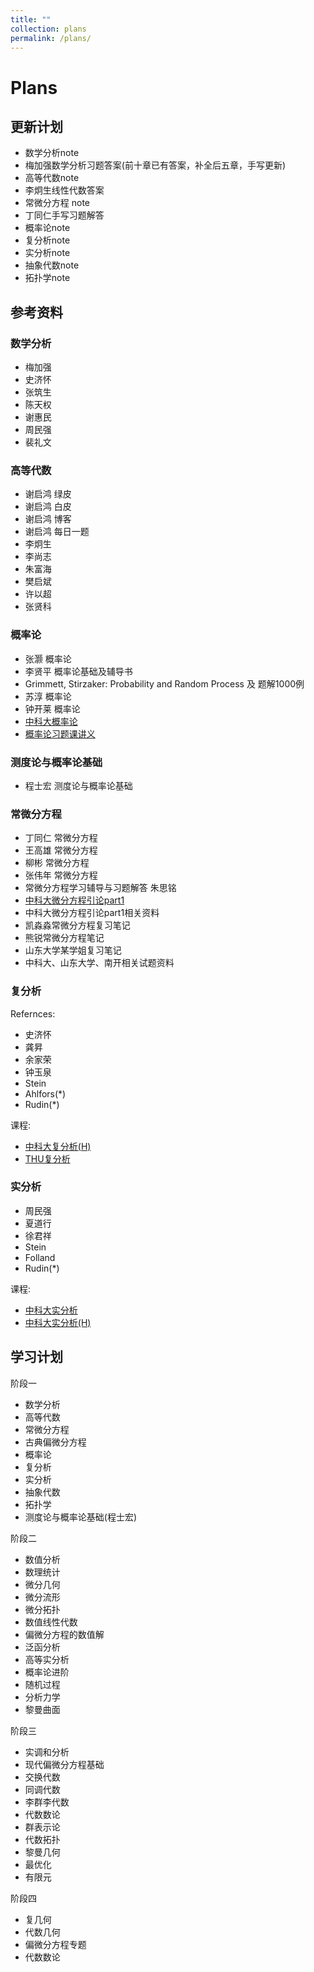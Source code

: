 ```yaml
---
title: ""
collection: plans
permalink: /plans/
---
```


# Plans

## 更新计划

- 数学分析note
- 梅加强数学分析习题答案(前十章已有答案，补全后五章，手写更新)
- 高等代数note
- 李炯生线性代数答案
- 常微分方程 note
- 丁同仁手写习题解答
- 概率论note
- 复分析note
- 实分析note
- 抽象代数note
- 拓扑学note

## 参考资料

### 数学分析

- 梅加强
- 史济怀
- 张筑生
- 陈天权
- 谢惠民
- 周民强
- 裴礼文

### 高等代数

- 谢启鸿 绿皮
- 谢启鸿 白皮
- 谢启鸿 博客
- 谢启鸿 每日一题
- 李炯生
- 李尚志
- 朱富海
- 樊启斌
- 许以超
- 张贤科

### 概率论

- 张灏 概率论
- 李贤平 概率论基础及辅导书
- Grimmett, Stirzaker: Probability and Random Process 及 题解1000例
- 苏淳 概率论
- 钟开莱 概率论
- [中科大概率论](https://tysunseven.github.io/video/Probability_Theory_2020.html)
- [概率论习题课讲义](http://home.ustc.edu.cn/~zyx240014/USTCProbability/files/Recitation%20of%20Probability.pdf)

### 测度论与概率论基础

- 程士宏 测度论与概率论基础

### 常微分方程

- 丁同仁 常微分方程
- 王高雄 常微分方程
- 柳彬 常微分方程
- 张伟年 常微分方程
- 常微分方程学习辅导与习题解答 朱思铭
- [中科大微分方程引论part1](https://tysunseven.github.io/video/Introduction%20to%20Differential%20Equations%202022F.html)
- 中科大微分方程引论part1相关资料
- 凯淼淼常微分方程复习笔记
- 熊锐常微分方程笔记
- 山东大学某学姐复习笔记
- 中科大、山东大学、南开相关试题资料

### 复分析

Refernces:

- 史济怀
- 龚昇
- 余家荣
- 钟玉泉
- Stein
- Ahlfors(*)
- Rudin(*)

课程:

- [中科大复分析(H)](https://tysunseven.github.io/video/Complex%20Analysis%202020S.html)
- [THU复分析](https://www.bilibili.com/video/BV1US4y1F77R/)

### 实分析

- 周民强
- 夏道行
- 徐君祥
- Stein
- Folland
- Rudin(*)

课程:

- [中科大实分析](https://tysunseven.github.io/video/Real_Analysis_2022.html)
- [中科大实分析(H)](https://tysunseven.github.io/video/Real_Analysis_2020.html)


## 学习计划

阶段一

- 数学分析
- 高等代数
- 常微分方程
- 古典偏微分方程
- 概率论
- 复分析
- 实分析
- 抽象代数
- 拓扑学
- 测度论与概率论基础(程士宏)

阶段二

- 数值分析
- 数理统计
- 微分几何
- 微分流形
- 微分拓扑
- 数值线性代数
- 偏微分方程的数值解
- 泛函分析
- 高等实分析
- 概率论进阶
- 随机过程
- 分析力学
- 黎曼曲面

阶段三

- 实调和分析
- 现代偏微分方程基础
- 交换代数
- 同调代数
- 李群李代数
- 代数数论
- 群表示论
- 代数拓扑
- 黎曼几何
- 最优化
- 有限元

阶段四

- 复几何
- 代数几何
- 偏微分方程专题
- 代数数论
